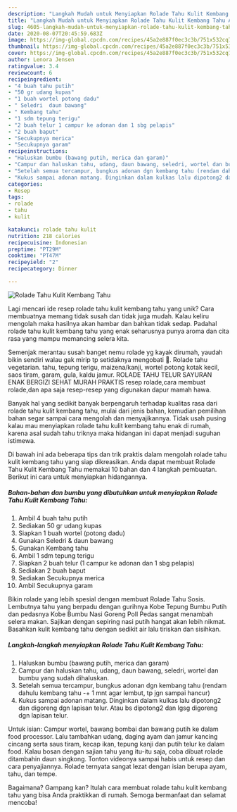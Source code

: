 ```yaml
---
description: "Langkah Mudah untuk Menyiapkan Rolade Tahu Kulit Kembang Tahu Anti Gagal"
title: "Langkah Mudah untuk Menyiapkan Rolade Tahu Kulit Kembang Tahu Anti Gagal"
slug: 4605-langkah-mudah-untuk-menyiapkan-rolade-tahu-kulit-kembang-tahu-anti-gagal
date: 2020-08-07T20:45:59.683Z
image: https://img-global.cpcdn.com/recipes/45a2e887f0ec3c3b/751x532cq70/rolade-tahu-kulit-kembang-tahu-foto-resep-utama.jpg
thumbnail: https://img-global.cpcdn.com/recipes/45a2e887f0ec3c3b/751x532cq70/rolade-tahu-kulit-kembang-tahu-foto-resep-utama.jpg
cover: https://img-global.cpcdn.com/recipes/45a2e887f0ec3c3b/751x532cq70/rolade-tahu-kulit-kembang-tahu-foto-resep-utama.jpg
author: Lenora Jensen
ratingvalue: 3.4
reviewcount: 6
recipeingredient:
- "4 buah tahu putih"
- "50 gr udang kupas"
- "1 buah wortel potong dadu"
- " Seledri  daun bawang"
- " Kembang tahu"
- "1 sdm tepung terigu"
- "2 buah telur 1 campur ke adonan dan 1 sbg pelapis"
- "2 buah baput"
- "Secukupnya merica"
- "Secukupnya garam"
recipeinstructions:
- "Haluskan bumbu (bawang putih, merica dan garam)"
- "Campur dan haluskan tahu, udang, daun bawang, seledri, wortel dan bumbu yang sudah dihaluskan."
- "Setelah semua tercampur, bungkus adonan dgn kembang tahu (rendam dahulu kembang tahu -+ 1 mnt agar lembut, tp jgn sampai hancur)"
- "Kukus sampai adonan matang. Dinginkan dalam kulkas lalu dipotong2 dan digoreng dgn lapisan telur. Atau bs dipotong2 dan lgsg digoreng dgn lapisan telur."
categories:
- Resep
tags:
- rolade
- tahu
- kulit

katakunci: rolade tahu kulit 
nutrition: 218 calories
recipecuisine: Indonesian
preptime: "PT29M"
cooktime: "PT47M"
recipeyield: "2"
recipecategory: Dinner

---
```



![Rolade Tahu Kulit Kembang Tahu](https://img-global.cpcdn.com/recipes/45a2e887f0ec3c3b/751x532cq70/rolade-tahu-kulit-kembang-tahu-foto-resep-utama.jpg)

Lagi mencari ide resep rolade tahu kulit kembang tahu yang unik? Cara membuatnya memang tidak susah dan tidak juga mudah. Kalau keliru mengolah maka hasilnya akan hambar dan bahkan tidak sedap. Padahal rolade tahu kulit kembang tahu yang enak seharusnya punya aroma dan cita rasa yang mampu memancing selera kita.

Semenjak merantau susah banget nemu rolade yg kayak dirumah, yaudah bikin sendiri walau gak mirip tp setidaknya mengobati 🙂. Rolade tahu vegetarian. tahu, tepung terigu, maizena/kanji, wortel potong kotak kecil, saos tiram, garam, gula, kaldu jamur. ROLADE TAHU TELUR SAYURAN ENAK BERGIZI SEHAT MURAH PRAKTIS resep rolade,cara membuat rolade,dan apa saja resep-resep yang digunakan dapur mamah hawa.

Banyak hal yang sedikit banyak berpengaruh terhadap kualitas rasa dari rolade tahu kulit kembang tahu, mulai dari jenis bahan, kemudian pemilihan bahan segar sampai cara mengolah dan menyajikannya. Tidak usah pusing kalau mau menyiapkan rolade tahu kulit kembang tahu enak di rumah, karena asal sudah tahu triknya maka hidangan ini dapat menjadi suguhan istimewa.


Di bawah ini ada beberapa tips dan trik praktis dalam mengolah rolade tahu kulit kembang tahu yang siap dikreasikan. Anda dapat membuat Rolade Tahu Kulit Kembang Tahu memakai 10 bahan dan 4 langkah pembuatan. Berikut ini cara untuk menyiapkan hidangannya.

<!--inarticleads1-->

##### Bahan-bahan dan bumbu yang dibutuhkan untuk menyiapkan Rolade Tahu Kulit Kembang Tahu:

1. Ambil 4 buah tahu putih
1. Sediakan 50 gr udang kupas
1. Siapkan 1 buah wortel (potong dadu)
1. Gunakan  Seledri &amp; daun bawang
1. Gunakan  Kembang tahu
1. Ambil 1 sdm tepung terigu
1. Siapkan 2 buah telur (1 campur ke adonan dan 1 sbg pelapis)
1. Sediakan 2 buah baput
1. Sediakan Secukupnya merica
1. Ambil Secukupnya garam


Bikin rolade yang lebih spesial dengan membuat Rolade Tahu Sosis. Lembutnya tahu yang berpadu dengan gurihnya Kobe Tepung Bumbu Putih dan pedasnya Kobe Bumbu Nasi Goreng Poll Pedas sangat menambah selera makan. Sajikan dengan sepiring nasi putih hangat akan lebih nikmat. Basahkan kulit kembang tahu dengan sedikit air lalu tiriskan dan sisihkan. 

<!--inarticleads2-->

##### Langkah-langkah menyiapkan Rolade Tahu Kulit Kembang Tahu:

1. Haluskan bumbu (bawang putih, merica dan garam)
1. Campur dan haluskan tahu, udang, daun bawang, seledri, wortel dan bumbu yang sudah dihaluskan.
1. Setelah semua tercampur, bungkus adonan dgn kembang tahu (rendam dahulu kembang tahu -+ 1 mnt agar lembut, tp jgn sampai hancur)
1. Kukus sampai adonan matang. Dinginkan dalam kulkas lalu dipotong2 dan digoreng dgn lapisan telur. Atau bs dipotong2 dan lgsg digoreng dgn lapisan telur.


Untuk isian: Campur wortel, bawang bombai dan bawang putih ke dalam food processor. Lalu tambahkan udang, daging ayam dan jamur kancing cincang serta saus tiram, kecap ikan, tepung kanji dan putih telur ke dalam food. Kalau bosan dengan sajian tahu yang itu-itu saja, coba dibuat rolade ditambahin daun singkong. Tonton videonya sampai habis untuk resep dan cara penyajiannya. Rolade ternyata sangat lezat dengan isian berupa ayam, tahu, dan tempe. 

Bagaimana? Gampang kan? Itulah cara membuat rolade tahu kulit kembang tahu yang bisa Anda praktikkan di rumah. Semoga bermanfaat dan selamat mencoba!
